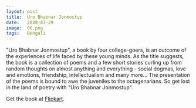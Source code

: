 ```yaml
---
layout: post
title:  Uro Bhabnar Jonmostup
date:   2020-03-29
image:  06.png
tags:   Bengali
---
```

"Uro Bhabnar Jonmostup", a book by four college-goers, is an outcome of the experiences of life faced by these young minds. As the title suggests, the book is a collection of poems and a few short stories curling up from random thoughts on almost anything and everything - social dogmas, love and emotions, friendship, intellectualism and many more... The presentation of the poems is bound to awe the juveniles to the octagenarians. So get lost in the land of poetry with "Uro Bhabnar Jonmostup".

Get the book at [Flipkart](https://www.flipkart.com/uro-bhabnar-jonmostup/p/itmabded3301f819).
